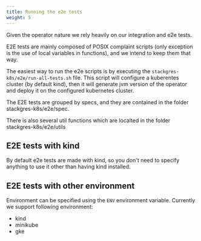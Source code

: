 ```yaml
---
title: Running the e2e tests
weight: 5
---
```


Given the operator nature we rely heavily on our integration and e2e tests. 

E2E tests are mainly composed of POSIX complaint scripts (only exception is the use of local variables in functions),
 and we intend to keep them that way. 

The easiest way to run the e2e scripts is by executing the `stackgres-k8s/e2e/run-all-tests.sh` file.
 This script will configure a kuberentes cluster (by default kind), then it will generate jvm version
  of the operator and deploy it on the configured kubernetes cluster. 

The E2E tests are grouped by specs, and they are contained in the folder stackgres-k8s/e2e/spec. 

There is also several util functions which are localted in the folder stackgres-k8s/e2e/utils

## E2E tests with kind

By default e2e tests are made with kind, so you don't need to specify anything to use it other than having kind installed.

## E2E tests with other environment

Environment can be specified using the `ENV` environment variable. Currently we support following environment:

* kind
* minikube
* gke

